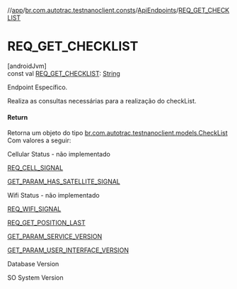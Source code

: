 //[app](../../../index.md)/[br.com.autotrac.testnanoclient.consts](../index.md)/[ApiEndpoints](index.md)/[REQ_GET_CHECKLIST](-r-e-q_-g-e-t_-c-h-e-c-k-l-i-s-t.md)

# REQ_GET_CHECKLIST

[androidJvm]\
const val [REQ_GET_CHECKLIST](-r-e-q_-g-e-t_-c-h-e-c-k-l-i-s-t.md): [String](https://kotlinlang.org/api/latest/jvm/stdlib/kotlin/-string/index.html)

Endpoint Específico.

Realiza as consultas necessárias para a realização do checkList.

#### Return

Retorna um objeto do tipo [br.com.autotrac.testnanoclient.models.CheckList](../../br.com.autotrac.testnanoclient.models/-check-list/index.md) Com valores a seguir:

Cellular Status - não implementado

[REQ_CELL_SIGNAL](-r-e-q_-c-e-l-l_-s-i-g-n-a-l.md)

[GET_PARAM_HAS_SATELLITE_SIGNAL](-g-e-t_-p-a-r-a-m_-h-a-s_-s-a-t-e-l-l-i-t-e_-s-i-g-n-a-l.md)

Wifi Status - não implementado

[REQ_WIFI_SIGNAL](-r-e-q_-w-i-f-i_-s-i-g-n-a-l.md)

[REQ_GET_POSITION_LAST](-r-e-q_-g-e-t_-p-o-s-i-t-i-o-n_-l-a-s-t.md)

[GET_PARAM_SERVICE_VERSION](-g-e-t_-p-a-r-a-m_-s-e-r-v-i-c-e_-v-e-r-s-i-o-n.md)

[GET_PARAM_USER_INTERFACE_VERSION](-g-e-t_-p-a-r-a-m_-u-s-e-r_-i-n-t-e-r-f-a-c-e_-v-e-r-s-i-o-n.md)

Database Version

SO System Version
